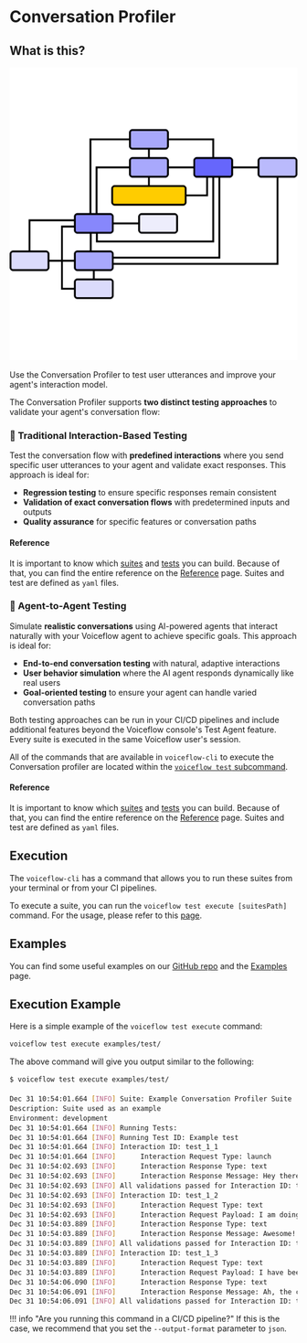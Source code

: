 # Conversation Profiler

## What is this?

<p align="center">
  <img alt="Flow" src="/images/flow.png" style="height:512px;width:512px" />
</p>

Use the Conversation Profiler to test user utterances and improve your agent's interaction model.

The Conversation Profiler supports **two distinct testing approaches** to validate your agent's conversation flow:

### 🔧 Traditional Interaction-Based Testing
Test the conversation flow with **predefined interactions** where you send specific user utterances to your agent and validate exact responses. This approach is ideal for:

- **Regression testing** to ensure specific responses remain consistent
- **Validation of exact conversation flows** with predetermined inputs and outputs
- **Quality assurance** for specific features or conversation paths

#### Reference

It is important to know which [suites](/tests/suites) and [tests](/tests/interaction-tests) you can build. Because of that, you can find the entire reference on the [Reference](/tests/suites) page. Suites and test are defined as `yaml` files.

### 🤖 Agent-to-Agent Testing
Simulate **realistic conversations** using AI-powered agents that interact naturally with your Voiceflow agent to achieve specific goals. This approach is ideal for:

- **End-to-end conversation testing** with natural, adaptive interactions
- **User behavior simulation** where the AI agent responds dynamically like real users
- **Goal-oriented testing** to ensure your agent can handle varied conversation paths

Both testing approaches can be run in your CI/CD pipelines and include additional features beyond the Voiceflow console's Test Agent feature. Every suite is executed in the same Voiceflow user's session.

All of the commands that are available in `voiceflow-cli` to execute the Conversation profiler are located within the [`voiceflow test` subcommand](/cmd/voiceflow_test).

#### Reference

It is important to know which [suites](/tests/suites) and [tests](/tests/agent-to-agent-tests) you can build. Because of that, you can find the entire reference on the [Reference](/tests/suites) page. Suites and test are defined as `yaml` files.

## Execution

The `voiceflow-cli` has a command that allows you to run these suites from your terminal or from your CI pipelines.

To execute a suite, you can run the `voiceflow test execute [suitesPath]` command. For the usage, please refer to this [page](/cmd/voiceflow_test).

## Examples

You can find some useful examples on our [GitHub repo](https://github.com/xavidop/voiceflow-cli/tree/main/examples) and the [Examples](/tests/examples) page.


## Execution Example

Here is a simple example of the `voiceflow test execute` command:

```sh
voiceflow test execute examples/test/
```

The above command will give you output similar to the following:

```sh
$ voiceflow test execute examples/test/

Dec 31 10:54:01.664 [INFO] Suite: Example Conversation Profiler Suite
Description: Suite used as an example
Environment: development
Dec 31 10:54:01.664 [INFO] Running Tests:
Dec 31 10:54:01.664 [INFO] Running Test ID: Example test
Dec 31 10:54:01.664 [INFO] Interaction ID: test_1_1
Dec 31 10:54:01.664 [INFO]      Interaction Request Type: launch
Dec 31 10:54:02.693 [INFO]      Interaction Response Type: text
Dec 31 10:54:02.693 [INFO]      Interaction Response Message: Hey there! 🌟 Welcome to the Isla Experience! I’m like a warm cup of cocoa on a chilly day—sweet, comforting, and maybe a little too hot if you’re not careful! How’s your day going?
Dec 31 10:54:02.693 [INFO] All validations passed for Interaction ID: test_1_1
Dec 31 10:54:02.693 [INFO] Interaction ID: test_1_2
Dec 31 10:54:02.693 [INFO]      Interaction Request Type: text
Dec 31 10:54:02.693 [INFO]      Interaction Request Payload: I am doing well
Dec 31 10:54:03.889 [INFO]      Interaction Response Type: text
Dec 31 10:54:03.889 [INFO]      Interaction Response Message: Awesome! Glad to hear it! Are you riding the wave of good vibes, or did you just find a hidden stash of chocolate? 🍫 Either way, I’m here for it! What’s been the highlight of your day so far?
Dec 31 10:54:03.889 [INFO] All validations passed for Interaction ID: test_1_2
Dec 31 10:54:03.889 [INFO] Interaction ID: test_1_3
Dec 31 10:54:03.889 [INFO]      Interaction Request Type: text
Dec 31 10:54:03.889 [INFO]      Interaction Request Payload: I have been working very hard
Dec 31 10:54:06.090 [INFO]      Interaction Response Type: text
Dec 31 10:54:06.091 [INFO]      Interaction Response Message: Ah, the classic “I’m working hard” routine! It’s like a superhero origin story, but instead of gaining superpowers, you just gain a lot of coffee stains and a questionable relationship with your chair. What kind of work are you diving into?
Dec 31 10:54:06.091 [INFO] All validations passed for Interaction ID: test_1_3
```

!!! info "Are you running this command in a CI/CD pipeline?"
    If this is the case, we recommend that you set the `--output-format` parameter to `json`.
